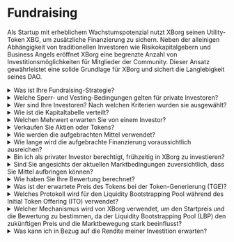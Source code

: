 # Fundraising

Als Startup mit erheblichem Wachstumspotenzial nutzt XBorg seinen Utility-Token XBG, um zusätzliche Finanzierung zu sichern. Neben der alleinigen Abhängigkeit von traditionellen Investoren wie Risikokapitalgebern und Business Angels eröffnet XBorg eine begrenzte Anzahl von Investitionsmöglichkeiten für Mitglieder der Community. Dieser Ansatz gewährleistet eine solide Grundlage für XBorg und sichert die Langlebigkeit seines DAO.

<details>

<summary>Was ist Ihre Fundraising-Strategie?</summary>

Unser Ziel bei der Kapitalbeschaffung besteht darin, das Wachstum zu fördern und die monatlichen Ausgaben des Teams zu decken. Wir achten darauf, nicht zu viel Kapital aufzunehmen und legen stattdessen Wert auf Qualität statt Quantität des Kapitals. Derzeit verfügt XBorg über eine solide finanzielle Position mit einer Laufzeit von 20 Monaten, und daher besteht kein dringender Bedarf, zusätzliche Mittel aufzunehmen.

#### Strategische Runde

* Datum: Sommer 2022
* Aufgenommene Summe: 1 Mio. $
* Bewertung: 25 Mio. $

#### Seed-Runde

* Datum: April-September 2023
* Aufgenommene Summe: 5 Mio. $
* Bewertung: 45-55 Mio. $

Während wir uns auf den Start unseres Tokens vorbereiten, planen wir derzeit keine weiteren Finanzierungsrunden. Wir bleiben jedoch offen für Anpassungen unserer Strategie basierend auf der Resonanz, die wir mit dem Protokoll feststellen, und möglichen Bedürfnissen für zusätzliche Einstellungen. Letztendlich werden wir basierend auf dem entscheiden, was für das langfristige Wachstum und den Erfolg von XBorg am besten ist.

</details>

<details>

<summary>Welche Sperr- und Vesting-Bedingungen gelten für private Investoren?</summary>

Private Investoren haben 10% ihrer Tokens bei der Token-Generierung (TGE) freigeschaltet, gefolgt von einer Sperrfrist von 3 Monaten. Nach Ablauf der Sperrfrist werden die verbleibenden Tokens über einen Zeitraum von 18 Monaten verteilt.

Es ist wichtig zu beachten, dass unser Ansatz je nach den spezifischen Anforderungen der von uns genutzten Börsen Änderungen unterliegen kann. Es ist nicht ungewöhnlich, dass erstklassige Börsen Einfluss auf die Tokenomics sowie das Vesting-/Sperrschema eines bestimmten Tokens haben, und wir müssen unsere Strategie möglicherweise an ihre Standards anpassen.

</details>

<details>

<summary>Wer sind Ihre Investoren? Nach welchen Kriterien wurden sie ausgewählt?</summary>

Wir haben bei der Auswahl unserer Investoren für die erste Finanzierungsrunde sorgfältig vorgegangen und dabei Priorität auf solche gelegt, die nicht nur finanzielles Kapital, sondern auch auf andere Weise einen Mehrwert für XBorg bieten. Unsere Investoren kommen aus verschiedenen Bereichen, darunter:

* Aave und Lens Protocol: Fachleute dieser Unternehmen bringen umfangreiche Expertise in Blockchain-Technologie und Kryptowährungen mit.
* Yield Guild Games: Erfahrung in virtuellen Wirtschaften und Blockchain-Gaming.
* ESL/Face it, Faze, G2: Diese Unternehmen repräsentieren einige der größten Namen in der Esport-Branche und bieten Einblicke und Netzwerke in den Wettkampf-Gaming-Bereich.
* Ethereum France, Consensys: Diese Beitragenden verfügen über umfangreiches Wissen über Ethereum und Blockchain-Entwicklung.
* French Esports: Bringt ein fundiertes Verständnis der Esport-Landschaft in Frankreich mit.
* Savvy Games: Experten in der Spieleentwicklung und -strategie.

</details>

<details>

<summary>Wie ist die Kapitaltabelle verteilt?</summary>

Für die strategische Runde haben wir eine Obergrenze von 50.000 $ pro Investitionsschein festgelegt, um eine faire Verteilung auf der Kapitaltabelle sicherzustellen.

</details>

<details>

<summary>Welchen Mehrwert erwarten Sie von einem Investor?</summary>

Ein Investor kann XBorg erheblichen Mehrwert bieten, indem er strategische Unterstützung, Mentoring und finanzielle Unterstützung über die anfängliche Investition hinaus bringt. Investoren können Einblicke in die Wettbewerbslandschaft, Branchentrends und potenzielle Wachstumschancen bieten, die dem XBorg-Team möglicherweise nicht sofort ersichtlich sind. Sie können auch Zugang zu ihren Netzwerken und Ressourcen bieten, einschließlich der Vermittlung von potenziellen Partnern, Beratern und Kunden. Dies kann XBorg helfen, seine Benutzerbasis aufzubauen, Partnerschaften zu etablieren und seine Reichweite auf dem Markt zu erweitern.

Investoren können neben finanzieller Unterstützung auch Glaubwürdigkeit und Validierung für XBorg bringen, was in einer wettbewerbsintensiven und sich schnell entwickelnden Branche entscheidend sein kann. Dies kann XBorg von seinen Mitbewerbern abheben, zusätzliche Investitionen anziehen und einen starken Markenruf aufbauen.

Insgesamt können Investoren XBorg eine Fülle von Wissen, Fachkenntnissen und Ressourcen bieten, um langfristigen Erfolg zu erzielen. Sie können einen Mehrwert bieten, der über das Kapital hinausgeht, und XBorg dabei unterstützen, die Herausforderungen einer dynamischen und sich ständig weiterentwickelnden Branche zu meistern.

</details>

<details>

<summary>Verkaufen Sie Aktien oder Tokens?</summary>

Bisher hat XBorg nur Tokens verkauft, ohne Aktien zum Verkauf anzubieten. Derzeit sind die einzigen Aktionäre des Unternehmens SwissBorg und der Gründer von XBorg. Dieser Ansatz wurde bewusst gewählt, um einen konzentrierten Fokus auf den Wertzuwachs für das Unternehmen sicherzustellen, ohne Aufmerksamkeit oder Ressourcen durch die Verteilung von Aktien zu verwässern.

</details>

<details>

<summary>Wie werden die aufgebrachten Mittel verwendet?</summary>

Wir sammeln eine Seed-Runde in Höhe von 5 Mio. $. Die aufgebrachten Mittel werden wie folgt verwendet und über einen Zeitraum von drei Jahren ausgegeben.

* Technische Entwicklungen: 60% (3.000.000 $) der Mittel werden für technische Entwicklungen und Infrastrukturkosten verwendet. Dies entspricht den Kosten von 10 Vollzeitingenieuren für drei Jahre zu einem durchschnittlichen Marktsalär von 7.000 $ pro Monat.
* Marketing: 20% (1.000.000 $) der Mittel werden für Marketingausgaben, Influencer-Kampagnen, PR, Sponsoring-Möglichkeiten und Veranstaltungen verwendet.
* Liquidität und Börsennotierungen: 10% (500.000 $) der Mittel werden für Börsennotierungsgebühren und Liquiditätsbereitstellung verwendet.
* Betriebskosten: 10% (500.000 $) der Mittel werden für Büromiete, Rechtsgebühren und Software-Abonnements verwendet.
* Die aktuelle Schatzkammer deckt die nicht-technischen HR-Kosten ab.

</details>

<details>

<summary>Wie lange wird die aufgebrachte Finanzierung voraussichtlich ausreichen?</summary>

Die aus dieser Runde aufgebrachten Mittel sollen XBorg eine finanzielle Laufzeit von etwa drei Jahren ermöglichen. Das bedeutet, dass wir erwarten, dass die erhaltenen Ressourcen unsere Betriebs- und Wachstumsstrategien für diesen Zeitraum unterstützen werden.

</details>

<details>

<summary>Bin ich als privater Investor berechtigt, frühzeitig in XBorg zu investieren?</summary>

XBorg bietet frühzeitige Investitionsmöglichkeiten hauptsächlich strategischen Investoren mit umfangreicher Erfahrung in Gaming, Esport und/oder der Unterhaltungsbranche an. Wenn Sie diese Qualifikationen nicht erfüllen, ist eine frühzeitige Investition möglicherweise nicht möglich. Sobald wir jedoch die Phase der öffentlichen Runde erreichen, steht sie allen interessierten Investoren offen, unabhängig von ihrem Hintergrund oder ihrer Expertise.

</details>

<details>

<summary>Sind Sie angesichts der aktuellen Marktbedingungen zuversichtlich, dass Sie Mittel aufbringen können?</summary>

Bisher hat XBorg erhebliches Interesse von Risikokapitalgebern und Business Angels geweckt, was zu potenziellen Finanzierungsmöglichkeiten in Höhe von etwa 1,5 Millionen $ für die Seed-Runde geführt hat. Unser Team erkennt an, dass unsere Fähigkeit, Investoren anzuziehen, davon abhängt, Fortschritte bei der Umsetzung unserer Roadmap zu demonstrieren und in der Branche Fuß zu fassen. Obwohl wir uns weiterhin um die Sicherung von Mitteln bemühen, liegt unser Schwerpunkt darauf, hochwertige Investoren anzuziehen, anstatt eine große Investition anzuhäufen.

</details>

<details>

<summary>Wie haben Sie Ihre Bewertung berechnet?</summary>

Unsere Bewertung basiert auf Vergleichswerten. Die Liste der vergleichbaren Projekte finden Sie [hier](https://docs.google.com/spreadsheets/d/11sEz9B5ruauiKs3jPzSYJAc9VVpLu7QKnZHOLvxK\_ws/edit?usp=sharing).

In dieser Phase der Entwicklung unseres Unternehmens würden traditionelle Bewertungsmethoden wie das Multiplikatorverfahren, der diskontierte Cashflow, der Buchwert oder der Liquidationswert kein umfassendes oder genaues Bild der Bewertung von XBorg liefern. Als junges Startup, das in einem hochdynamischen und schnelllebigen Bereich wie GameFi und SocialFi tätig ist, wird unser Wert weitgehend durch immaterielle Faktoren wie unsere Technologie, das Fachwissen unseres Teams und das Marktpotenzial bestimmt. Daher verfolgt unser Team einen ganzheitlicheren Ansatz zur Bewertung, der verschiedene Kennzahlen berücksichtigt und die einzigartigen Merkmale unserer Branche und unseres Unternehmens berücksichtigt.

Im Rahmen unseres Due-Diligence-Prozesses hat unser Team vergleichbare Projekte im GameFi- und SocialFi-Bereich analysiert und dabei den aktuellen Handelswert ähnlicher Tokens und die Ergebnisse der letzten Investitionsrunden berücksichtigt. Obwohl diese Faktoren eine Rolle bei der Festlegung unserer Gesamtstrategie spielten, erkennen wir auch an, dass andere Variablen wie aktuelle Marktentwicklungen das Interesse der Investoren beeinflussen können. Letztendlich haben wir festgestellt, dass eine Bewertung von 45 Millionen $ den besten Kompromiss zwischen der Anziehung hochwertiger Investoren und ausreichendem Gesamtinvestitionsinteresse darstellt.

</details>

<details>

<summary>Was ist der erwartete Preis des Tokens bei der Token-Generierung (TGE)?</summary>

Das öffentliche Fundraising wird über einen Balancer Liquidity Bootstrapping Pool abgewickelt, wobei der Startpreis für Tokens bei 0,5 $ festgelegt wird. Der Pool beginnt mit einem Gewichtsverhältnis von 96:4 und gleicht sich allmählich über einen Zeitraum von 72 Stunden einem Verhältnis von 50:50 an. Es ist jedoch wichtig zu beachten, dass diese anfängliche Preisgestaltung und Gewichtsstruktur je nach den spezifischen Bedingungen und Anforderungen zukünftiger Börsen, mit denen XBorg zusammenarbeitet, Änderungen unterliegen kann.

</details>

<details>

<summary>Welches Protokoll wird für den Liquidity Bootstrapping Pool während des Initial Token Offering (ITO) verwendet?</summary>

Der Liquidity Bootstrapping Pool für unser Initial Token Offering verwendet das Balancer-Protokoll.

</details>

<details>

<summary>Welcher Mechanismus wird von XBorg verwendet, um den Startpreis und die Bewertung zu bestimmen, da der Liquidity Bootstrapping Pool (LBP) den zukünftigen Preis und die Marktbewegung stark beeinflusst?</summary>

Der Liquidity Bootstrapping Pool (LBP) dient als zentrales Instrument, das einen reibungslosen Preisfindungsprozess für den Token ermöglicht. Er ermöglicht eine faire und effiziente marktgetriebene Bewertung und schafft ein natürliches und dynamisches Gleichgewicht zwischen Angebot und Nachfrage. Weitere Informationen zu LBPs finden Sie [hier](https://docs.balancer.fi/concepts/pools/liquidity-bootstrapping.html#mental-model).

</details>

<details>

<summary>Was kann ich in Bezug auf die Rendite meiner Investition erwarten?</summary>

Obwohl erwartet wird, dass die XBG-Tokens nach der Seed-Runde zu einem höheren Preis angeboten werden, ist es wichtig zu verstehen, dass Investitionen inhärente Risiken bergen und wir keine Garantie für eine positive Rendite geben können. Wie bei jeder Investition unterliegt die Performance von XBG-Tokens Marktkonditionen und anderen Faktoren, die ihren Wert beeinflussen können.

</details>